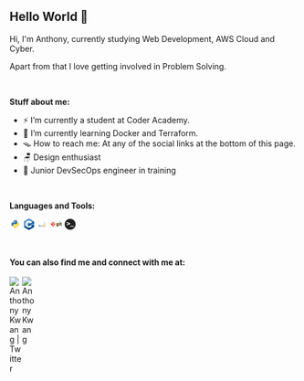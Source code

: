 
## Hello World 👋


Hi, I'm Anthony, currently studying Web Development, AWS Cloud and Cyber.

Apart from that I love getting involved in Problem Solving.

<br/>

**Stuff about me:**

- ⚡️ I’m currently a student at Coder Academy.
- 🗿 I’m currently learning Docker and Terraform.
- 🪤 How to reach me: At any of the social links at the bottom of this page.
- 🪑 Design enthusiast
- 🎱 Junior DevSecOps engineer in training

<br />

**Languages and Tools:**


<code><img height="20" src="https://raw.githubusercontent.com/github/explore/80688e429a7d4ef2fca1e82350fe8e3517d3494d/topics/python/python.png"></code>
<code><img height="20" src="https://raw.githubusercontent.com/github/explore/80688e429a7d4ef2fca1e82350fe8e3517d3494d/topics/cpp/cpp.png"></code>
<code><img height="20" src="https://raw.githubusercontent.com/github/explore/80688e429a7d4ef2fca1e82350fe8e3517d3494d/topics/mysql/mysql.png"></code>
<code><img height="20" src="https://raw.githubusercontent.com/github/explore/80688e429a7d4ef2fca1e82350fe8e3517d3494d/topics/git/git.png"></code>
<code><img height="20" src="https://raw.githubusercontent.com/github/explore/80688e429a7d4ef2fca1e82350fe8e3517d3494d/topics/terminal/terminal.png"></code>

<br />

**You can also find me and connect with me at:**
<br />
<br />
<a href="https://twitter.com/anthonykwang">
<img align="left" alt="Anthony Kwang | Twitter" width="22px" src="https://cdn.jsdelivr.net/npm/simple-icons@v3/icons/twitter.svg" />
</a>
<a href="https://www.linkedin.com/in/anthony-k-a723191aa/">
<img align="left" alt="Anthony Kwang" width="22px" src="https://cdn.jsdelivr.net/npm/simple-icons@v3/icons/linkedin.svg" />
</a>

